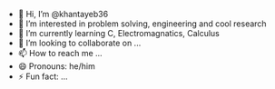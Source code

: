 - 👋 Hi, I’m @khantayeb36
- 👀 I’m interested in problem solving, engineering and cool research
- 🌱 I’m currently learning C, Electromagnatics, Calculus
- 💞️ I’m looking to collaborate on ...
- 📫 How to reach me ...
- 😄 Pronouns: he/him
- ⚡ Fun fact: ...

<!---
khantayeb36/khantayeb36 is a ✨ special ✨ repository because its `README.md` (this file) appears on your GitHub profile.
You can click the Preview link to take a look at your changes.
--->
